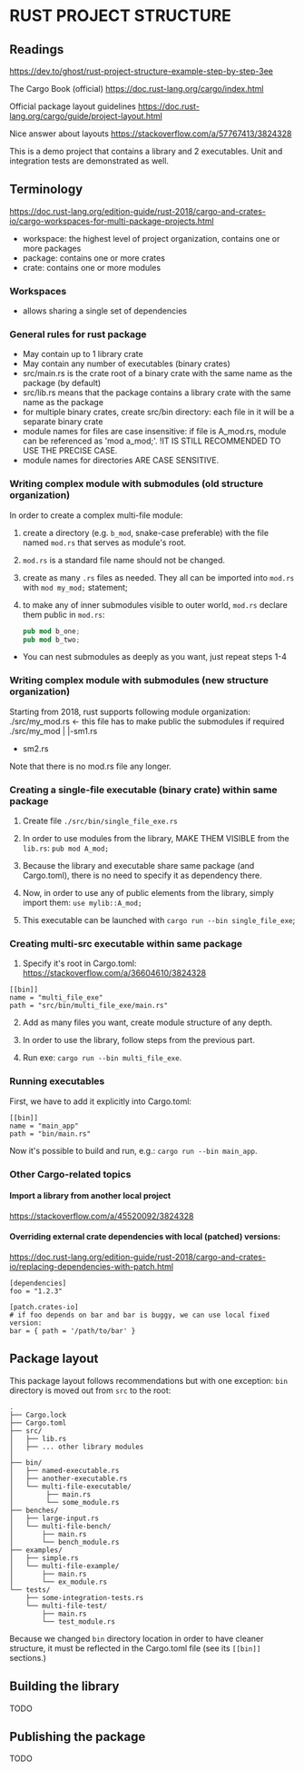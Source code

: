 

RUST PROJECT STRUCTURE
=====================

## Readings

https://dev.to/ghost/rust-project-structure-example-step-by-step-3ee

The Cargo Book (official)
https://doc.rust-lang.org/cargo/index.html

Official package layout guidelines
https://doc.rust-lang.org/cargo/guide/project-layout.html

Nice answer about layouts
https://stackoverflow.com/a/57767413/3824328


This is a demo project that contains a library and 2 executables.
Unit and integration tests are demonstrated as well.

## Terminology

https://doc.rust-lang.org/edition-guide/rust-2018/cargo-and-crates-io/cargo-workspaces-for-multi-package-projects.html

* workspace: the highest level of project organization, contains one or more packages
* package: contains one or more crates
* crate: contains one or more modules


### Workspaces

* allows sharing a single set of dependencies


### General rules for rust package

* May contain up to 1 library crate
* May contain any number of executables (binary crates)
* src/main.rs is the crate root of a binary crate with the same name as the package (by default)
* src/lib.rs means that the package contains a library crate with the same name as the package
* for multiple binary crates, create src/bin directory: each file in it will be a separate binary crate
* module names for files are case insensitive: if file is A_mod.rs, module can be referenced as 'mod a_mod;'. !IT IS STILL RECOMMENDED TO USE THE PRECISE CASE.
* module names for directories ARE CASE SENSITIVE.



### Writing complex module with submodules (old structure organization)

In order to create a complex multi-file module:

1) create a directory (e.g. `b_mod`, snake-case preferable) with the file named `mod.rs` that serves as module's root.

2) `mod.rs` is a standard file name should not be changed.

3) create as many `.rs` files as needed. They all can be imported into `mod.rs` with `mod my_mod;` statement;

4) to make any of inner submodules visible to outer world, `mod.rs` declare them public in `mod.rs`:

    ```rust
    pub mod b_one;
    pub mod b_two;
    ```
* You can nest submodules as deeply as you want, just repeat steps 1-4 


### Writing complex module with submodules (new structure organization)

Starting from 2018, rust supports following module organization:
./src/my_mod.rs <- this file has to make public the submodules if required
./src/my_mod
  |
  |-sm1.rs
   - sm2.rs

Note that there is no mod.rs file any longer.


### Creating a single-file executable (binary crate) within same package

1) Create file `./src/bin/single_file_exe.rs`
2) In order to use modules from the library, 
   MAKE THEM VISIBLE from the `lib.rs`: `pub mod A_mod;`

3) Because the library and executable share same package (and Cargo.toml), 
   there is no need to specify it as dependency there.

4) Now, in order to use any of public elements from the library, simply import them:
   `use mylib::A_mod;`

5) This executable can be launched with `cargo run --bin single_file_exe`;



### Creating multi-src executable within same package
1) Specify it's root in Cargo.toml:
https://stackoverflow.com/a/36604610/3824328

```
[[bin]]
name = "multi_file_exe"
path = "src/bin/multi_file_exe/main.rs"
```

2) Add as many files you want, create module structure of any depth.
3) In order to use the library, follow steps from the previous part.

4) Run exe: `cargo run --bin multi_file_exe`.


### Running executables

First, we have to add it explicitly into Cargo.toml:

```
[[bin]]
name = "main_app"
path = "bin/main.rs"
```

Now it's possible to build and run, e.g.: `cargo run --bin main_app`.



### Other Cargo-related topics

#### Import a library from another local project

https://stackoverflow.com/a/45520092/3824328


#### Overriding external crate dependencies with local (patched) versions:
https://doc.rust-lang.org/edition-guide/rust-2018/cargo-and-crates-io/replacing-dependencies-with-patch.html

```
[dependencies]
foo = "1.2.3"

[patch.crates-io]
# if foo depends on bar and bar is buggy, we can use local fixed version:
bar = { path = '/path/to/bar' }
```

## Package layout

This package layout follows recommendations but with one exception:
`bin` directory is moved out from `src` to the root:

```
.
├── Cargo.lock
├── Cargo.toml
├── src/
│   ├── lib.rs
│   ├── ... other library modules
│
├── bin/
│   ├── named-executable.rs
│   ├── another-executable.rs
│   └── multi-file-executable/
│        ├── main.rs
│        └── some_module.rs
├── benches/
│   ├── large-input.rs
│   └── multi-file-bench/
│       ├── main.rs
│       └── bench_module.rs
├── examples/
│   ├── simple.rs
│   └── multi-file-example/
│       ├── main.rs
│       └── ex_module.rs
└── tests/
    ├── some-integration-tests.rs
    └── multi-file-test/
        ├── main.rs
        └── test_module.rs
```

Because we changed `bin` directory location in order to have cleaner structure, 
it must be reflected in the Cargo.toml file (see its `[[bin]]` sections.)


## Building the library

TODO

## Publishing the package

TODO
